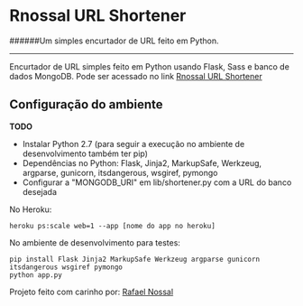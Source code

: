 # Rnossal URL Shortener

######Um simples encurtador de URL feito em Python.

---

Encurtador de URL simples feito em Python usando Flask, Sass e banco de dados MongoDB.
Pode ser acessado no link [Rnossal URL Shortener]

## Configuração do ambiente
**TODO**
- Instalar Python 2.7 (para seguir a execução no ambiente de desenvolvimento também ter pip)
- Dependências no Python: Flask, Jinja2, MarkupSafe, Werkzeug, argparse, gunicorn, itsdangerous, wsgiref, pymongo
- Configurar a "MONGODB_URI" em lib/shortener.py com a URL do banco desejada

No Heroku:
```
heroku ps:scale web=1 --app [nome do app no heroku]
```
No ambiente de desenvolvimento para testes:
```
pip install Flask Jinja2 MarkupSafe Werkzeug argparse gunicorn itsdangerous wsgiref pymongo
python app.py
```

Projeto feito com carinho por: [Rafael Nossal]

[Rafael Nossal]:http://about.me/rnossal
[Rnossal URL Shortener]:http://nssl.ml
